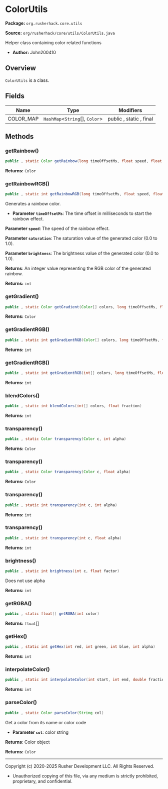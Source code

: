 # ColorUtils

**Package:** `org.rusherhack.core.utils`

**Source:** `org/rusherhack/core/utils/ColorUtils.java`

Helper class containing color related functions
* **Author:** John200410



## Overview

`ColorUtils` is a class.

## Fields

| Name | Type | Modifiers |
|------|------|----------|
| COLOR_MAP | `HashMap`<`String`[], `Color`> | public , static , final |


## Methods

### getRainbow()

```java
public , static Color getRainbow(long timeOffsetMs, float speed, float saturation, float brightness)
```

**Returns:** `Color`

### getRainbowRGB()

```java
public , static int getRainbowRGB(long timeOffsetMs, float speed, float saturation, float brightness)
```

Generates a rainbow color.
* **Parameter `timeOffsetMs`**: The time offset in milliseconds to start the rainbow effect.


**Parameter `speed`**: The speed of the rainbow effect.


**Parameter `saturation`**: The saturation value of the generated color (0.0 to 1.0).


**Parameter `brightness`**: The brightness value of the generated color (0.0 to 1.0).


**Returns**: An integer value representing the RGB color of the generated rainbow.



**Returns:** `int`

### getGradient()

```java
public , static Color getGradient(Color[] colors, long timeOffsetMs, float speed)
```

**Returns:** `Color`

### getGradientRGB()

```java
public , static int getGradientRGB(Color[] colors, long timeOffsetMs, float speed)
```

**Returns:** `int`

### getGradientRGB()

```java
public , static int getGradientRGB(int[] colors, long timeOffsetMs, float speed)
```

**Returns:** `int`

### blendColors()

```java
public , static int blendColors(int[] colors, float fraction)
```

**Returns:** `int`

### transparency()

```java
public , static Color transparency(Color c, int alpha)
```

**Returns:** `Color`

### transparency()

```java
public , static Color transparency(Color c, float alpha)
```

**Returns:** `Color`

### transparency()

```java
public , static int transparency(int c, int alpha)
```

**Returns:** `int`

### transparency()

```java
public , static int transparency(int c, float alpha)
```

**Returns:** `int`

### brightness()

```java
public , static int brightness(int c, float factor)
```

Does not use alpha

**Returns:** `int`

### getRGBA()

```java
public , static float[] getRGBA(int color)
```

**Returns:** `float`[]

### getHex()

```java
public , static int getHex(int red, int green, int blue, int alpha)
```

**Returns:** `int`

### interpolateColor()

```java
public , static int interpolateColor(int start, int end, double fraction)
```

**Returns:** `int`

### parseColor()

```java
public , static Color parseColor(String col)
```

Get a color from its name or color code
* **Parameter `col`**: color string


**Returns**: Color object



**Returns:** `Color`

---

Copyright (c) 2020-2025 Rusher Development LLC. All Rights Reserved.
* Unauthorized copying of this file, via any medium is strictly prohibited, proprietary, and confidential.
